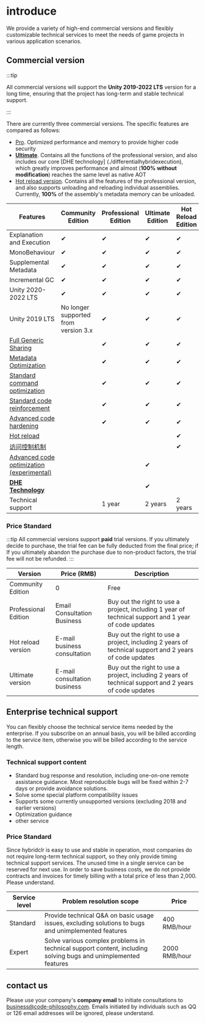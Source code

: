 # introduce

We provide a variety of high-end commercial versions and flexibly customizable technical services to meet the needs of game projects in various application scenarios.

## Commercial version

:::tip

All commercial versions will support the **Unity 2019-2022 LTS** version for a long time, ensuring that the project has long-term and stable technical support.

:::

There are currently three commercial versions. The specific features are compared as follows:

- [Pro](./pro/intro.md). Optimized performance and memory to provide higher code security
- [**Ultimate**](./ultimate/intro.md). Contains all the functions of the professional version, and also includes our core [DHE technology] (./differentialhybridexecution), which greatly improves performance and almost (**100% without modification**) reaches the same level as native AOT
- [Hot reload version](./reload/intro.md). Contains all the features of the professional version, and also supports unloading and reloading individual assemblies. Currently, **100%** of the assembly's metadata memory can be unloaded.


|Features|Community Edition|Professional Edition|Ultimate Edition|Hot Reload Edition|
|-|-|-|-|-|
|Explanation and Execution|✔|✔|✔|✔|
|MonoBehaviour|✔|✔|✔|✔|
|Supplemental Metadata|✔|✔|✔|✔|
|Incremental GC|✔|✔|✔|✔|
|Unity 2020-2022 LTS|✔|✔|✔|✔|
|Unity 2019 LTS|No longer supported from version 3.x|✔|✔|✔|
|[Full Generic Sharing](./fullgenericsharing)||✔|✔|✔|
|[Metadata Optimization](./metadataoptimization.md)||✔|✔|✔|
|[Standard command optimization](./basiccodeoptimization)||✔|✔|✔|
|[Standard code reinforcement](./basicencryption)||✔|✔|✔|
|[Advanced code hardening](./advancedencryption)||✔|✔|✔|
|[Hot reload](./reload/hotreloadassembly)||||✔|
|[访问控制机制](./accesspolicy)||||✔|
|[Advanced code optimization (experimental)](./advancedcodeoptimization)|||✔||
|[**DHE Technology**](./differentialhybridexecution)|||✔||
|Technical support||1 year|2 years|2 years|

### Price Standard

:::tip
All commercial versions support **paid** trial versions. If you ultimately decide to purchase, the trial fee can be fully deducted from the final price; if
If you ultimately abandon the purchase due to non-product factors, the trial fee will not be refunded.
:::

|Version|Price (RMB)|Description|
|-|-|-|
|Community Edition|0|Free|
|Professional Edition|Email Consultation Business|Buy out the right to use a project, including 1 year of technical support and 1 year of code updates|
|Hot reload version|E-mail business consultation|Buy out the right to use a project, including 2 years of technical support and 2 years of code updates|
|Ultimate version|E-mail consultation business|Buy out the right to use a project, including 2 years of technical support and 2 years of code updates|

## Enterprise technical support

You can flexibly choose the technical service items needed by the enterprise. If you subscribe on an annual basis, you will be billed according to the service item, otherwise you will be billed according to the service length.

### Technical support content

- Standard bug response and resolution, including one-on-one remote assistance guidance. Most reproducible bugs will be fixed within 2-7 days or provide avoidance solutions.
- Solve some special platform compatibility issues
- Supports some currently unsupported versions (excluding 2018 and earlier versions)
- Optimization guidance
- other service

### Price Standard

Since hybridclr is easy to use and stable in operation, most companies do not require long-term technical support, so they only provide timing technical support services.
The unused time in a single service can be reserved for next use. In order to save business costs, we do not provide contracts and invoices for timely billing with a total price of less than 2,000. Please understand.

|Service level|Problem resolution scope|Price|
|-|-|-|
|Standard|Provide technical Q&A on basic usage issues, excluding solutions to bugs and unimplemented features|400 RMB/hour|
|Expert|Solve various complex problems in technical support content, including solving bugs and unimplemented features|2000 RMB/hour|


## contact us

Please use your company's **company email** to initiate consultations to business@code-philosophy.com. Emails initiated by individuals such as QQ or 126 email addresses will be ignored, please understand.
